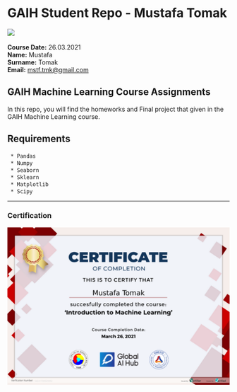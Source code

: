 # GAIH Student Repo - Mustafa Tomak
![](img/newlogo.png)

**Course Date:** 26.03.2021  
**Name:** Mustafa  
**Surname:** Tomak  
**Email:** mstf.tmk@gmail.com  

## GAIH Machine Learning Course Assignments
In this repo, you will find the homeworks and Final project that given in the GAIH Machine Learning course.

## Requirements
```
 * Pandas
 * Numpy
 * Seaborn
 * Sklearn
 * Matplotlib
 * Scipy

```
---

### Certification
![](img/GAIH-Cer.png)

